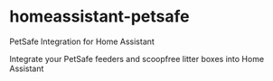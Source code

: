 # homeassistant-petsafe

PetSafe Integration for Home Assistant

Integrate your PetSafe feeders and scoopfree litter boxes into Home Assistant